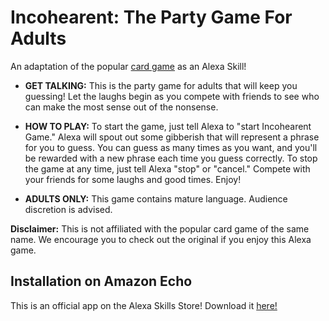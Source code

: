 # Incohearent: The Party Game For Adults

An adaptation of the popular [card game](https://www.amazon.com/Incohearent-Adult-Party-Game-What/dp/B07QSCQMXV) as an Alexa Skill!

* **GET TALKING:** This is the party game for adults that will keep you guessing! Let the laughs begin as you compete with friends to see who can make the most sense out of the nonsense.

* **HOW TO PLAY:** To start the game, just tell Alexa to "start Incohearent Game." Alexa will spout out some gibberish that will represent a phrase for you to guess. You can guess as many times as you want, and you'll be rewarded with a new phrase each time you guess correctly. To stop the game at any time, just tell Alexa "stop" or "cancel." Compete with your friends for some laughs and good times. Enjoy!

* **ADULTS ONLY:** This game contains mature language. Audience discretion is advised.

**Disclaimer:** This is not affiliated with the popular card game of the same name. We encourage you to check out the original if you enjoy this Alexa game.

## Installation on Amazon Echo

This is an official app on the Alexa Skills Store! Download it [here!](https://www.amazon.com/Anthony-Incohearent/dp/B08CXZTZ8Y/ref=sr_1_1?dchild=1&keywords=incohearent&qid=1595399985&s=digital-skills&sr=1-1)
